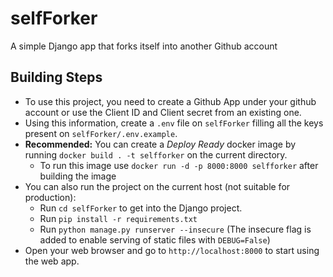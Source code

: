 # selfForker
A simple Django app that forks itself into another Github account

## Building Steps
- To use this project, you need to create a Github App under your github account or use the Client ID and Client secret from an existing one.
- Using this information, create a `.env` file on `selfForker` filling all the keys present on `selfForker/.env.example`.
- **Recommended:** You can create a *Deploy Ready* docker image by running `docker build . -t selfforker` on the current directory.
    - To run this image use `docker run -d -p 8000:8000 selfforker` after building the image
- You can also run the project on the current host (not suitable for production):
    - Run `cd selfForker` to get into the Django project.
    - Run `pip install -r requirements.txt`
    - Run `python manage.py runserver --insecure` (The insecure flag is added to enable serving of static files with `DEBUG=False`)
- Open your web browser and go to `http://localhost:8000` to start using the web app.